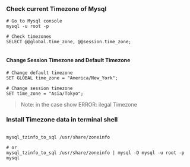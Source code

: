 ### Check current Timezone of Mysql
```
# Go to Mysql console
mysql -u root -p

# Check timezones
SELECT @@global.time_zone, @@session.time_zone;


```
#### Change Session Timezone and Default Timezone
```
# Change default timezone
SET GLOBAL time_zone = "America/New_York";

# Change session timezone
SET time_zone = "Asia/Tokyo";
```

> Note: in the case show ERROR: ilegal Timezone 
### Install Timezone data in terminal shell 
```

mysql_tzinfo_to_sql /usr/share/zoneinfo

# or
mysql_tzinfo_to_sql /usr/share/zoneinfo | mysql -D mysql -u root -p mysql

```



